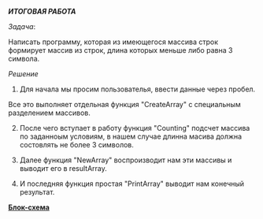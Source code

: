 ___ИТОГОВАЯ РАБОТА___

_Задача_:

Написать программу, которая из имеющегося массива строк формирует массив из строк, длина которых меньше либо равна 3 символа.

_Решение_

1. Для начала мы просим пользователья, ввести данные через пробел.

Все это выполняет отдельная функция "СreateArray" c специальным разделением массивов.

2. После чего вступает в работу функция "Сounting" подсчет массива по заданноым условиям, в нашем случае длинна масива должна состовлять не более 3 символов.

3. Далее функция "NewArray" воспроизводит нам эти массивы и выводит его в resultArray.

4. И последняя функция простая "PrintArray" выводит нам конечный результат.


[__Блок-схема__](https://github.com/Apik29/final-test/blob/main/Picture/final-test.drawio.png)